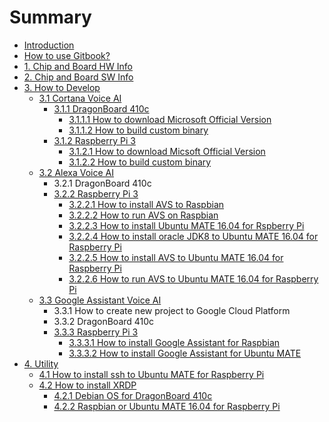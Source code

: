 # Summary

* [Introduction](README.md)
* [How to use Gitbook?](how-to-use-gitbook.md)
* [1. Chip and Board HW Info](1-chip-and-board-hw-info.md)
* [2. Chip and Board SW Info](2-chip-and-board-sw-info.md)
* [3. How to Develop](3-how-to-develop.md)
  * [3.1 Cortana Voice AI](3-1-cortana-voice-aimd.md)
    * [3.1.1 DragonBoard 410c](311-dragonboard-410c.md)
      * [3.1.1.1 How to download Microsoft Official Version](3111-how-to-download-microsoft-official-version.md)
      * [3.1.1.2 How to build custom binary](3112-how-to-build-custom-binary.md)
    * [3.1.2 Raspberry Pi 3](312-raspberry-pi-3.md)
      * [3.1.2.1 How to download Micsoft Official Version](3121-how-to-download-micsoft-official-version.md)
      * [3.1.2.2 How to build custom binary](3122-how-to-build-custom-binary.md)
  * [3.2 Alexa Voice AI](32-alexa-voice-ai.md)
    * 3.2.1 DragonBoard 410c
    * [3.2.2 Raspberry Pi 3](322-raspberry-pi-3.md)
      * [3.2.2.1 How to install AVS to Raspbian](3221-how-to-install-avs-to-raspbian.md)
      * [3.2.2.2 How to run AVS on Raspbian](3222-how-to-run-avs-on-raspbian.md)
      * [3.2.2.3 How to install Ubuntu MATE 16.04 for Rspberry Pi](3223-how-to-install-ubuntu-mate-1604-for-rspberry-pi.md)
      * [3.2.2.4 How to install oracle JDK8 to Ubuntu MATE 16.04 for Raspberry Pi](3224-how-to-install-oracle-jdk8-to-ubuntu-mate-1604-for-raspberry-pi.md)
      * [3.2.2.5 How to install AVS to Ubuntu MATE 16.04 for Raspberry Pi](3225-how-to-install-avs-to-ubuntu-mate-1604-for-raspberry-pi.md)
      * [3.2.2.6 How to run AVS to Ubuntu MATE 16.04 for Raspberry Pi](3226-how-to-run-avs-to-ubuntu-mate-1604-for-raspberry-pi.md)
  * [3.3 Google Assistant Voice AI](3-3-google-assistant-aimd.md)
    * 3.3.1 How to create new project to Google Cloud Platform
    * 3.3.2 DragonBoard 410c
    * [3.3.3 Raspberry Pi 3](332-raspberry-pi-3.md)
      * [3.3.3.1 How to install Google Assistant for Raspbian](3331-how-to-install-google-assistant-for-raspbian.md)
      * [3.3.3.2 How to install Google Assistant for Ubuntu MATE](3332-how-to-install-google-assistant-for-ubuntu-mate.md)
* [4. Utility](4-utility.md)
  * [4.1 How to install ssh to Ubuntu MATE for Raspberry Pi](41-how-to-install-ssh-to-ubuntu-mate-for-raspberry-pi.md)
  * [4.2 How to install XRDP](42-how-to-install-xrdp.md)
    * [4.2.1 Debian OS for DragonBoard 410c](421-debian-os.md)
    * [4.2.2 Raspbian or Ubuntu MATE 16.04 for Raspberry Pi](422-raspbian-or-ubuntu-mate-1604.md)

